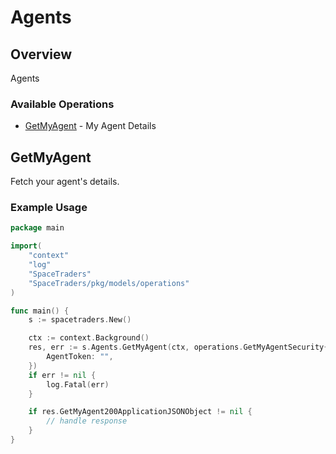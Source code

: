 # Agents

## Overview

Agents

### Available Operations

* [GetMyAgent](#getmyagent) - My Agent Details

## GetMyAgent

Fetch your agent's details.

### Example Usage

```go
package main

import(
	"context"
	"log"
	"SpaceTraders"
	"SpaceTraders/pkg/models/operations"
)

func main() {
    s := spacetraders.New()

    ctx := context.Background()
    res, err := s.Agents.GetMyAgent(ctx, operations.GetMyAgentSecurity{
        AgentToken: "",
    })
    if err != nil {
        log.Fatal(err)
    }

    if res.GetMyAgent200ApplicationJSONObject != nil {
        // handle response
    }
}
```
